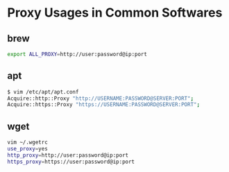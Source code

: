 # Proxy Usages in Common Softwares

## brew

```bash
export ALL_PROXY=http://user:password@ip:port
```

## apt
```bash
$ vim /etc/apt/apt.conf
Acquire::http::Proxy "http://USERNAME:PASSWORD@SERVER:PORT";
Acquire::https::Proxy "https://USERNAME:PASSWORD@SERVER:PORT";
```

## wget
```bash
vim ~/.wgetrc
use_proxy=yes
http_proxy=http://user:password@ip:port
https_proxy=https://user:password@ip:port
```

